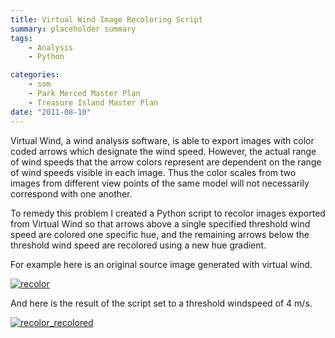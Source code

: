 ```yaml
---
title: Virtual Wind Image Recoloring Script
summary: placeholder summary
tags:
    - Analysis
    - Python

categories:
    - som
    - Park Merced Master Plan
    - Treasure Island Master Plan
date: "2011-08-10"
---
```


Virtual Wind, a wind analysis software, is able to export images with color coded arrows which designate the wind speed. However, the actual range of wind speeds that the arrow colors represent are dependent on the range of wind speeds visible in each image. Thus the color scales from two images from different view points of the same model will not necessarily correspond with one another.

To remedy this problem I created a Python script to recolor images exported from Virtual Wind so that arrows above a single specified threshold wind speed are colored one specific hue, and the remaining arrows below the threshold wind speed are recolored using a new hue gradient.

For example here is an original source image generated with virtual wind.

[![](http://www.ericanastas.com/wp-content/uploads/2012/04/recolor-636x484.jpg "recolor")](recolor.jpg)

And here is the result of the script set to a threshold windspeed of 4 m/s.

[![](http://www.ericanastas.com/wp-content/uploads/2012/04/recolor_recolored-636x484.png "recolor_recolored")](recolor_recolored.png)
